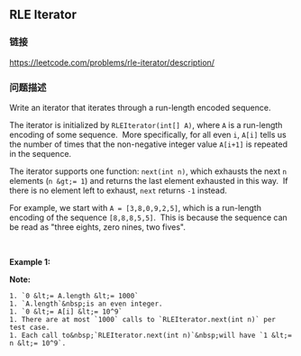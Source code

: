 ## RLE Iterator  
### 链接  
https://leetcode.com/problems/rle-iterator/description/  
### 问题描述
Write an iterator that iterates through a run-length encoded sequence.

The iterator is initialized by `RLEIterator(int[] A)`, where `A` is a run-length encoding of some&nbsp;sequence.&nbsp; More specifically,&nbsp;for all even `i`,&nbsp;`A[i]` tells us the number of times that the non-negative integer value `A[i+1]` is repeated in the sequence.

The iterator supports one function:&nbsp;`next(int n)`, which exhausts the next `n` elements&nbsp;(`n &gt;= 1`) and returns the last element exhausted in this way.&nbsp; If there is no element left to exhaust, `next`&nbsp;returns `-1` instead.

For example, we start with `A = [3,8,0,9,2,5]`, which is a run-length encoding of the sequence `[8,8,8,5,5]`.&nbsp; This is because the sequence can be read as&nbsp;&quot;three eights, zero nines, two fives&quot;.

&nbsp;

**Example 1:**

**Note:**

	1. `0 &lt;= A.length &lt;= 1000`
	1. `A.length`&nbsp;is an even integer.
	1. `0 &lt;= A[i] &lt;= 10^9`
	1. There are at most `1000` calls to `RLEIterator.next(int n)` per test case.
	1. Each call to&nbsp;`RLEIterator.next(int n)`&nbsp;will have `1 &lt;= n &lt;= 10^9`.
